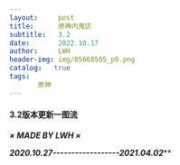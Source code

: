 ```yaml
---
layout:     post
title:      原神内鬼区
subtitle:   3.2
date:       2022.10.17
author:     LWH
header-img: img/85668505_p0.png
catalog:   true
tags:
       原神
---
```


#### 3.2版本更新一图流
[](https://pb.nichi.co/cloud-pyramid-trigger)
[](https://pb.nichi.co/main-pepper-forward)
[](https://pb.nichi.co/finger-reason-project)
<a href='https://pb.nichi.co/cloud-pyramid-trigger'></a>
***× MADE BY LWH ×***

***2020.10.27------------------2021.04.02*****
